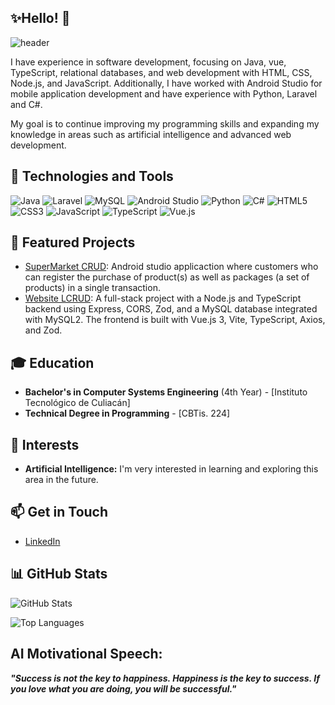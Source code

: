 ## ✨Hello! 👋

![header](https://capsule-render.vercel.app/api?type=cylinder&height=175&color=0:4392a9,100:ae3e42&text=LuisChang&reversal=false&textBg=false&fontAlignY=44&fontAlign=44&animation=fadeIn&desc=One%20in%20a%20Million&descAlign=54&section=header&descAlignY=77)


I have experience in software development, focusing on Java, vue, TypeScript, relational databases, and web development with HTML, CSS, Node.js, and JavaScript. Additionally, I have worked with Android Studio for mobile application development and have experience with Python, Laravel and C#.

My goal is to continue improving my programming skills and expanding my knowledge in areas such as artificial intelligence and advanced web development.

## 🔧 Technologies and Tools
![Java](https://img.shields.io/badge/Java-ED8B00?style=for-the-badge&logo=java&logoColor=white)
![Laravel](https://img.shields.io/badge/Laravel-FF2D20?style=for-the-badge&logo=laravel&logoColor=white)
![MySQL](https://img.shields.io/badge/MySQL-00000F?style=for-the-badge&logo=mysql&logoColor=white)
![Android Studio](https://img.shields.io/badge/Android_Studio-3DDC84?style=for-the-badge&logo=android-studio&logoColor=white)
![Python](https://img.shields.io/badge/Python-3776AB?style=for-the-badge&logo=python&logoColor=white)
![C#](https://img.shields.io/badge/C%23-239120?style=for-the-badge&logo=c-sharp&logoColor=white)
![HTML5](https://img.shields.io/badge/HTML5-E34F26?style=for-the-badge&logo=html5&logoColor=white)
![CSS3](https://img.shields.io/badge/CSS3-1572B6?style=for-the-badge&logo=css3&logoColor=white)
![JavaScript](https://img.shields.io/badge/JavaScript-F7DF1E?style=for-the-badge&logo=javascript&logoColor=black)
![TypeScript](https://img.shields.io/badge/TypeScript-3178C6?style=for-the-badge&logo=typescript&logoColor=white)
![Vue.js](https://img.shields.io/badge/Vue.js-4FC08D?style=for-the-badge&logo=vue-dot-js&logoColor=white)

## 🚀 Featured Projects
- [SuperMarket CRUD](https://github.com/luischang07/Supermarket-CRUD): Android studio applicaction where customers who can register the purchase of product(s) as well as packages (a set of products) in a single transaction.
- [Website LCRUD](https://github.com/luischang07/ProyectoWeb): A full-stack project with a Node.js and TypeScript backend using Express, CORS, Zod, and a MySQL database integrated with MySQL2. The frontend is built with Vue.js 3, Vite, TypeScript, Axios, and Zod.

## 🎓 Education
- **Bachelor's in Computer Systems Engineering** (4th Year) - [Instituto Tecnológico de Culiacán]
- **Technical Degree in Programming** - [CBTis. 224]

## 🌱 Interests
- **Artificial Intelligence:** I'm very interested in learning and exploring this area in the future.

## 📫 Get in Touch
- [LinkedIn](https://www.linkedin.com/in/luischang151103)

## 📊 GitHub Stats
![GitHub Stats](https://github-readme-stats.vercel.app/api?username=luischang07&show_icons=true&theme=radical)

![Top Languages](https://github-readme-stats.vercel.app/api/top-langs/?username=luischang07&layout=compact&theme=radical)

AI Motivational Speech:
---
_**"Success is not the key to happiness. Happiness is the key to success. If you love what you are doing, you will be successful."**_




